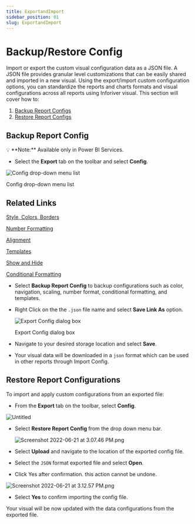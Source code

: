 ```yaml
---
title: ExportandImport
sidebar_position: 01
slug: ExportandImport
---
```

# Backup/Restore Config

Import or export the custom visual configuration data as a JSON file. A JSON file provides granular level customizations that can be easily shared and imported in a new visual. Using the export/import custom configuration options, you can standardize the reports and charts formats and visual configurations across all reports using Inforiver visual. This section will cover how to:

1. [Backup Report Configs](https://www.notion.so/Backup-Restore-Config-59befd3dbf2f41d297dc0e6801f54f74)
2. [Restore Report Configs](https://www.notion.so/Backup-Restore-Config-59befd3dbf2f41d297dc0e6801f54f74)

## Backup Report Config

<aside>
💡 **Note:** Available only in Power BI Services.

</aside>

- Select the **Export** tab on the toolbar and select **Config**.

![Config drop-down menu list](/img/Othertopic/Creatingreportbackup/Fig1Backupmenu.png)

Config drop-down menu list

## Related Links

[Style, Colors, Borders](https://www.notion.so/Style-Colors-Borders-01f324e80d53439e8e0e834939833e24)

[Number Formatting](https://www.notion.so/Number-Formatting-1ee72b10702d430b8b6a4ee3b315a302)

[Alignment](https://www.notion.so/Alignment-43437a8a0e0643689f6a589971252d89)

[Templates](https://www.notion.so/Templates-3989d8878347402d8111ccc7374c6001)

[Show and Hide](https://www.notion.so/Show-and-Hide-9a90d2c89afa41b582204a5802de1e4e)

[Conditional Formatting](https://www.notion.so/Conditional-Formatting-7e5c1206793c4c00a604f9b2f865d452)

- Select **Backup Report Config** to backup configurations such as color, navigation, scaling, number format, conditional formatting, and templates.
- Right Click on the the `.json` file name and select **Save Link As** option.
    
    ![Export Config dialog box](/static/img/Othertopic/Auditlogs/Fig2.ExportConfigdialogbox.png)
    
    Export Config dialog box
    
- Navigate to your desired storage location and select **Save**.
- Your visual data will be downloaded in a `json` format which can be used in other reports through Import Config.

## Restore Report Configurations

To import and apply custom configurations from an exported file:

- From the **Export** tab on the toolbar, select **Config**.

![Untitled](/static/img/Othertopic/Auditlogs/Fig3Restoremenu.png)

- Select **Restore Report Config** from the drop down menu bar.
    
    ![Screenshot 2022-06-21 at 3.07.46 PM.png](static/img/Othertopic/Auditlogs/Fig4.Importconfig.png)
    
- Select **Upload** and navigate to the location of the exported config file.
- Select the `JSON` format exported file and select **Open**.
- Click Yes after confirmation. this action cannot be undone.

![Screenshot 2022-06-21 at 3.12.57 PM.png](/static/img/Othertopic/Auditlogs/Fig5.Configundone.png)

- Select **Yes** to confirm importing the config file.

Your visual will be now updated with the data configurations from the exported file.